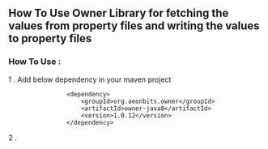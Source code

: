 ## How To Use Owner Library for fetching the values from property files and writing the values to property files

### How To Use :
1 .  Add below dependency in your maven project

                    <dependency>
                        <groupId>org.aeonbits.owner</groupId>
                        <artifactId>owner-java8</artifactId>
                        <version>1.0.12</version>
                    </dependency>
    
2 . 


